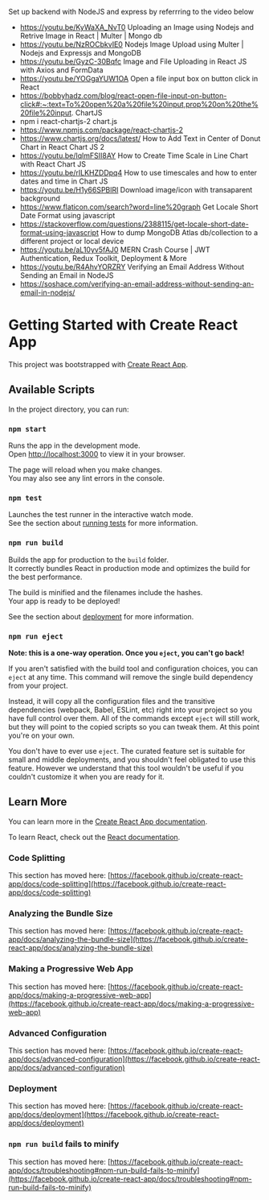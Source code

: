 Set up backend with NodeJS and express by referrring to the video below

- https://youtu.be/KyWaXA_NvT0
  Uploading an Image using Nodejs and Retrive Image in React | Multer | Mongo db
- https://youtu.be/NzROCbkvIE0
  Nodejs Image Upload using Multer | Nodejs and Expressjs and MongoDB
- https://youtu.be/GyzC-30Bqfc
  Image and File Uploading in React JS with Axios and FormData
- https://youtu.be/YOGgaYUW1OA
  Open a file input box on button click in React
- https://bobbyhadz.com/blog/react-open-file-input-on-button-click#:~:text=To%20open%20a%20file%20input,prop%20on%20the%20file%20input.
  ChartJS
- npm i react-chartjs-2 chart.js
- https://www.npmjs.com/package/react-chartjs-2
- https://www.chartjs.org/docs/latest/
  How to Add Text in Center of Donut Chart in React Chart JS 2
- https://youtu.be/IqlmFSII8AY
  How to Create Time Scale in Line Chart with React Chart JS
- https://youtu.be/rILKHZDDpq4
  How to use timescales and how to enter dates and time in Chart JS
- https://youtu.be/H1y66SPBlRI
  Download image/icon with transaparent background
- https://www.flaticon.com/search?word=line%20graph
  Get Locale Short Date Format using javascript
- https://stackoverflow.com/questions/2388115/get-locale-short-date-format-using-javascript
  How to dump MongoDB Atlas db/collection to a different project or local device
- https://youtu.be/aL10yv5fAJ0
  MERN Crash Course | JWT Authentication, Redux Toolkit, Deployment & More
- https://youtu.be/R4AhvYORZRY
  Verifying an Email Address Without Sending an Email in NodeJS
- https://soshace.com/verifying-an-email-address-without-sending-an-email-in-nodejs/

# Getting Started with Create React App

This project was bootstrapped with [Create React App](https://github.com/facebook/create-react-app).

## Available Scripts

In the project directory, you can run:

### `npm start`

Runs the app in the development mode.\
Open [http://localhost:3000](http://localhost:3000) to view it in your browser.

The page will reload when you make changes.\
You may also see any lint errors in the console.

### `npm test`

Launches the test runner in the interactive watch mode.\
See the section about [running tests](https://facebook.github.io/create-react-app/docs/running-tests) for more information.

### `npm run build`

Builds the app for production to the `build` folder.\
It correctly bundles React in production mode and optimizes the build for the best performance.

The build is minified and the filenames include the hashes.\
Your app is ready to be deployed!

See the section about [deployment](https://facebook.github.io/create-react-app/docs/deployment) for more information.

### `npm run eject`

**Note: this is a one-way operation. Once you `eject`, you can't go back!**

If you aren't satisfied with the build tool and configuration choices, you can `eject` at any time. This command will remove the single build dependency from your project.

Instead, it will copy all the configuration files and the transitive dependencies (webpack, Babel, ESLint, etc) right into your project so you have full control over them. All of the commands except `eject` will still work, but they will point to the copied scripts so you can tweak them. At this point you're on your own.

You don't have to ever use `eject`. The curated feature set is suitable for small and middle deployments, and you shouldn't feel obligated to use this feature. However we understand that this tool wouldn't be useful if you couldn't customize it when you are ready for it.

## Learn More

You can learn more in the [Create React App documentation](https://facebook.github.io/create-react-app/docs/getting-started).

To learn React, check out the [React documentation](https://reactjs.org/).

### Code Splitting

This section has moved here: [https://facebook.github.io/create-react-app/docs/code-splitting](https://facebook.github.io/create-react-app/docs/code-splitting)

### Analyzing the Bundle Size

This section has moved here: [https://facebook.github.io/create-react-app/docs/analyzing-the-bundle-size](https://facebook.github.io/create-react-app/docs/analyzing-the-bundle-size)

### Making a Progressive Web App

This section has moved here: [https://facebook.github.io/create-react-app/docs/making-a-progressive-web-app](https://facebook.github.io/create-react-app/docs/making-a-progressive-web-app)

### Advanced Configuration

This section has moved here: [https://facebook.github.io/create-react-app/docs/advanced-configuration](https://facebook.github.io/create-react-app/docs/advanced-configuration)

### Deployment

This section has moved here: [https://facebook.github.io/create-react-app/docs/deployment](https://facebook.github.io/create-react-app/docs/deployment)

### `npm run build` fails to minify

This section has moved here: [https://facebook.github.io/create-react-app/docs/troubleshooting#npm-run-build-fails-to-minify](https://facebook.github.io/create-react-app/docs/troubleshooting#npm-run-build-fails-to-minify)
